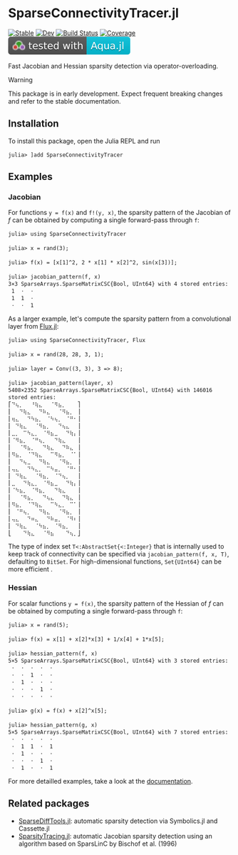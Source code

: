 # SparseConnectivityTracer.jl

[![Stable](https://img.shields.io/badge/docs-stable-blue.svg)](https://adrhill.github.io/SparseConnectivityTracer.jl/stable/)
[![Dev](https://img.shields.io/badge/docs-dev-blue.svg)](https://adrhill.github.io/SparseConnectivityTracer.jl/dev/)
[![Build Status](https://github.com/adrhill/SparseConnectivityTracer.jl/actions/workflows/CI.yml/badge.svg?branch=main)](https://github.com/adrhill/SparseConnectivityTracer.jl/actions/workflows/CI.yml?query=branch%3Amain)
[![Coverage](https://codecov.io/gh/adrhill/SparseConnectivityTracer.jl/branch/main/graph/badge.svg)](https://codecov.io/gh/adrhill/SparseConnectivityTracer.jl)
[![Aqua](https://raw.githubusercontent.com/JuliaTesting/Aqua.jl/master/badge.svg)](https://github.com/JuliaTesting/Aqua.jl)

Fast Jacobian and Hessian sparsity detection via operator-overloading.

> [!WARNING]
> This package is in early development. Expect frequent breaking changes and refer to the stable documentation.

## Installation 
To install this package, open the Julia REPL and run 

```julia-repl
julia> ]add SparseConnectivityTracer
```

## Examples
### Jacobian

For functions `y = f(x)` and `f!(y, x)`, the sparsity pattern of the Jacobian of $f$ can be obtained
by computing a single forward-pass through `f`:

```julia-repl
julia> using SparseConnectivityTracer

julia> x = rand(3);

julia> f(x) = [x[1]^2, 2 * x[1] * x[2]^2, sin(x[3])];

julia> jacobian_pattern(f, x)
3×3 SparseArrays.SparseMatrixCSC{Bool, UInt64} with 4 stored entries:
 1  ⋅  ⋅
 1  1  ⋅
 ⋅  ⋅  1
```

As a larger example, let's compute the sparsity pattern from a convolutional layer from [Flux.jl](https://github.com/FluxML/Flux.jl):
```julia-repl
julia> using SparseConnectivityTracer, Flux

julia> x = rand(28, 28, 3, 1);

julia> layer = Conv((3, 3), 3 => 8);

julia> jacobian_pattern(layer, x)
5408×2352 SparseArrays.SparseMatrixCSC{Bool, UInt64} with 146016 stored entries:
⎡⠙⢦⡀⠀⠀⠘⢷⣄⠀⠀⠈⠻⣦⡀⠀⠀⠀⎤
⎢⠀⠀⠙⢷⣄⠀⠀⠙⠷⣄⠀⠀⠈⠻⣦⡀⠀⎥
⎢⢶⣄⠀⠀⠙⠳⣦⡀⠀⠈⠳⢦⡀⠀⠈⠛⠂⎥
⎢⠀⠙⢷⣄⠀⠀⠈⠻⣦⡀⠀⠀⠙⢦⣄⠀⠀⎥
⎢⣀⡀⠀⠉⠳⣄⡀⠀⠈⠻⣦⣀⠀⠀⠙⢷⡄⎥
⎢⠈⠻⣦⡀⠀⠈⠛⢦⡀⠀⠀⠙⢷⣄⠀⠀⠀⎥
⎢⠀⠀⠈⠻⣦⡀⠀⠀⠙⢷⣄⠀⠀⠙⠷⣄⠀⎥
⎢⠻⣦⡀⠀⠈⠙⢷⣄⠀⠀⠉⠻⣦⡀⠀⠈⠁⎥
⎢⠀⠀⠙⢦⣀⠀⠀⠙⢷⣄⠀⠀⠈⠻⣦⡀⠀⎥
⎢⢤⣄⠀⠀⠙⠳⣄⡀⠀⠉⠳⣤⡀⠀⠈⠛⠂⎥
⎢⠀⠙⢷⣄⠀⠀⠈⠻⣦⡀⠀⠈⠙⢦⡀⠀⠀⎥
⎢⣀⠀⠀⠙⢷⣄⡀⠀⠈⠻⣦⣀⠀⠀⠙⢷⡄⎥
⎢⠈⠳⣦⡀⠀⠈⠻⣦⡀⠀⠀⠙⢷⣄⠀⠀⠀⎥
⎢⠀⠀⠈⠻⣦⡀⠀⠀⠙⢦⣄⠀⠀⠙⢷⣄⠀⎥
⎢⠻⣦⡀⠀⠈⠙⢷⣄⠀⠀⠉⠳⣄⡀⠀⠉⠁⎥
⎢⠀⠈⠛⢦⡀⠀⠀⠙⢷⣄⠀⠀⠈⠻⣦⡀⠀⎥
⎢⢤⣄⠀⠀⠙⠶⣄⠀⠀⠙⠷⣤⡀⠀⠈⠻⠆⎥
⎢⠀⠙⢷⣄⠀⠀⠈⠳⣦⡀⠀⠈⠻⣦⡀⠀⠀⎥
⎣⠀⠀⠀⠙⢷⣄⠀⠀⠈⠻⣦⠀⠀⠀⠙⢦⡀⎦
```

The type of index set `T<:AbstractSet{<:Integer}` that is internally used to keep track of connectivity can be specified via `jacobian_pattern(f, x, T)`, defaulting to `BitSet`. 
For high-dimensional functions, `Set{UInt64}` can be more efficient .

### Hessian

For scalar functions `y = f(x)`, the sparsity pattern of the Hessian of $f$ can be obtained
by computing a single forward-pass through `f`:

```julia-repl
julia> x = rand(5);

julia> f(x) = x[1] + x[2]*x[3] + 1/x[4] + 1*x[5];

julia> hessian_pattern(f, x)
5×5 SparseArrays.SparseMatrixCSC{Bool, UInt64} with 3 stored entries:
 ⋅  ⋅  ⋅  ⋅  ⋅
 ⋅  ⋅  1  ⋅  ⋅
 ⋅  1  ⋅  ⋅  ⋅
 ⋅  ⋅  ⋅  1  ⋅
 ⋅  ⋅  ⋅  ⋅  ⋅

julia> g(x) = f(x) + x[2]^x[5];

julia> hessian_pattern(g, x)
5×5 SparseArrays.SparseMatrixCSC{Bool, UInt64} with 7 stored entries:
 ⋅  ⋅  ⋅  ⋅  ⋅
 ⋅  1  1  ⋅  1
 ⋅  1  ⋅  ⋅  ⋅
 ⋅  ⋅  ⋅  1  ⋅
 ⋅  1  ⋅  ⋅  1
```

For more detailled examples, take a look at the [documentation](https://adrianhill.de/SparseConnectivityTracer.jl/dev).

## Related packages
* [SparseDiffTools.jl](https://github.com/JuliaDiff/SparseDiffTools.jl): automatic sparsity detection via Symbolics.jl and Cassette.jl
* [SparsityTracing.jl](https://github.com/PALEOtoolkit/SparsityTracing.jl): automatic Jacobian sparsity detection using an algorithm based on SparsLinC by Bischof et al. (1996)
